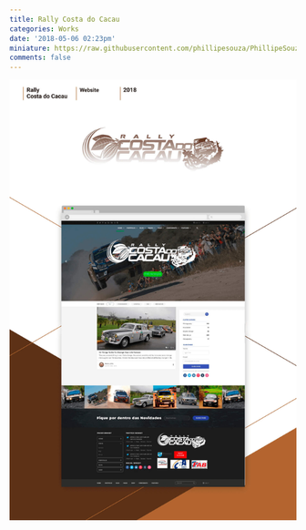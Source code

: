 ```yaml
---
title: Rally Costa do Cacau
categories: Works
date: '2018-05-06 02:23pm'
miniature: https://raw.githubusercontent.com/phillipesouza/PhillipeSouza/master/images/rally-cover.jpg
comments: false
---
```

![Rally Costa do Cacau](https://raw.githubusercontent.com/phillipesouza/PhillipeSouza/master/images/rally-case.jpg)
